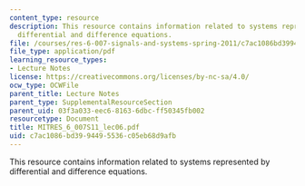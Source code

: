 ```yaml
---
content_type: resource
description: This resource contains information related to systems represented by
  differential and difference equations.
file: /courses/res-6-007-signals-and-systems-spring-2011/c7ac1086bd3994495536c05eb68d9afb_MITRES_6_007S11_lec06.pdf
file_type: application/pdf
learning_resource_types:
- Lecture Notes
license: https://creativecommons.org/licenses/by-nc-sa/4.0/
ocw_type: OCWFile
parent_title: Lecture Notes
parent_type: SupplementalResourceSection
parent_uid: 03f3a033-eec6-8163-6dbc-ff50345fb002
resourcetype: Document
title: MITRES_6_007S11_lec06.pdf
uid: c7ac1086-bd39-9449-5536-c05eb68d9afb
---
```

This resource contains information related to systems represented by differential and difference equations.